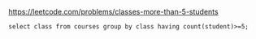 https://leetcode.com/problems/classes-more-than-5-students

```MySQL
select class from courses group by class having count(student)>=5;
```
